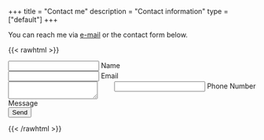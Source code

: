 +++
title = "Contact me"
description = "Contact information"
type = ["default"]
+++

You can reach me via [e-mail](mailto:ivan@schaller.sh) or the contact form below.

{{< rawhtml >}}

<form action="https://getform.io/f/18d0984a-7839-4cb7-b9f8-f33d4b661817" method="POST">
<div class="container">
	<div class="row input-container">
			<div class="col-xs-12">
				<div class="styled-input wide">
					<input type="text" name="name" required />
					<label>Name</label> 
				</div>
			</div>
			<div class="col-md-6 col-sm-12">
				<div class="styled-input">
					<input type="text" name="email" required />
					<label>Email</label> 
				</div>
			</div>
			<div class="col-md-6 col-sm-12">
				<div class="styled-input" style="float:right;">
					<input type="text" name="phone" required />
					<label>Phone Number</label> 
				</div>
			</div>
			<div class="col-xs-12">
				<div class="styled-input wide">
					<textarea name="message" required></textarea>
					<label>Message</label>
				</div>
			</div>
			<div class="col-xs-12">
        <button class="btn-lrg submit-btn" type="submit">Send</button>
			</div>
	</div>
</div>
</form>

{{< /rawhtml >}}